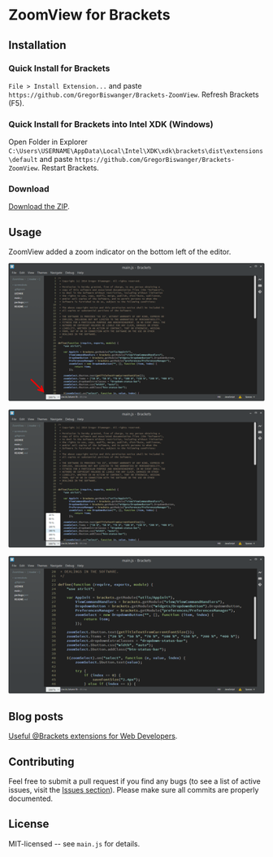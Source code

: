 ZoomView for Brackets
=================

Installation
---
### Quick Install for Brackets
`File > Install Extension...` and paste `https://github.com/GregorBiswanger/Brackets-ZoomView`. Refresh Brackets (F5).

### Quick Install for Brackets into Intel XDK (Windows)
Open Folder in Explorer `C:\Users\USERNAME\AppData\Local\Intel\XDK\xdk\brackets\dist\extensions\default` and paste `https://github.com/GregorBiswanger/Brackets-ZoomView`. Restart Brackets.

### Download
[Download the ZIP](https://github.com/GregorBiswanger/Brackets-ZoomView/archive/master.zip).

Usage
---
ZoomView added a zoom indicator on the bottom left of the editor.

![ZoomView Screenshot](https://github.com/GregorBiswanger/Brackets-ZoomView/blob/master/screenshots/ZoomView-100Percent.png?raw=true)

![ZoomView Screenshot](https://github.com/GregorBiswanger/Brackets-ZoomView/blob/master/screenshots/ZoomView-SelectZoom.png?raw=true)

![ZoomView Screenshot](https://github.com/GregorBiswanger/Brackets-ZoomView/blob/master/screenshots/ZoomView-150Percent.png?raw=true)


Blog posts
---
[Useful @Brackets extensions for Web Developers](http://blog.alexonasp.net/post/2014/05/02/Useful-Brackets-extensions-Web-Developers.aspx).

Contributing
---
Feel free to submit a pull request if you find any bugs (to see a list of active issues, visit the [Issues section](https://github.com/GregorBiswanger/Brackets-ZoomView/issues)).
Please make sure all commits are properly documented.

License
---
MIT-licensed -- see `main.js` for details.
